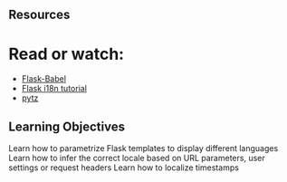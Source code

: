 ## Resources
# Read or watch:

- [Flask-Babel](https://intranet.aluswe.com/rltoken/-a--VF9eFqe4WmUDbBRRLw)
- [Flask i18n tutorial](https://intranet.aluswe.com/rltoken/5ZXAPeW50RkAGQAEjkToug)
- [pytz](https://intranet.aluswe.com/rltoken/arHjcBxfVK3F5cI4cwxY1g)

## Learning Objectives

Learn how to parametrize Flask templates to display different languages
Learn how to infer the correct locale based on URL parameters, user settings or request headers
Learn how to localize timestamps